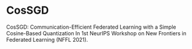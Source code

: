 # CosSGD
CosSGD: Communication-Efficient Federated Learning with a Simple Cosine-Based Quantization
In 1st NeurIPS Workshop on New Frontiers in Federated Learning (NFFL 2021).
